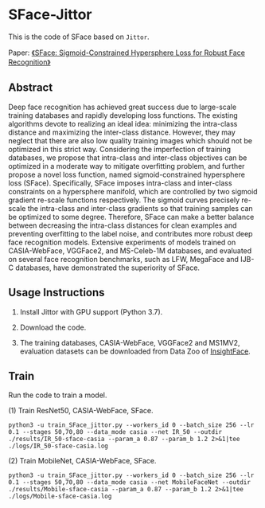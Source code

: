 
# SFace-Jittor
This is the code of SFace based on `Jittor`.

Paper: [《SFace: Sigmoid-Constrained Hypersphere Loss for Robust Face Recognition》](https://ieeexplore.ieee.org/document/9318547)

## Abstract 
Deep face recognition has achieved great success due to large-scale training databases and rapidly developing loss functions. The existing algorithms devote to realizing an ideal idea: minimizing the intra-class distance and maximizing the inter-class distance. However, they may neglect that there are also low quality training images which should not be optimized in this strict way. Considering the imperfection of training databases, we propose that intra-class and inter-class objectives can be optimized in a moderate way to mitigate overfitting problem, and further propose a novel loss function, named sigmoid-constrained hypersphere loss (SFace). Specifically, SFace imposes intra-class and inter-class constraints on a hypersphere manifold, which are controlled by two sigmoid gradient re-scale functions respectively. The sigmoid curves precisely re-scale the intra-class and inter-class gradients so that training samples can be optimized to some degree. Therefore, SFace can make a better balance between decreasing the intra-class distances for clean examples and preventing overfitting to the label noise, and contributes more robust deep face recognition models. Extensive experiments of models trained on CASIA-WebFace, VGGFace2, and MS-Celeb-1M databases, and evaluated on several face recognition benchmarks, such as LFW, MegaFace and IJB-C databases, have demonstrated the superiority of SFace. 

## Usage Instructions
1. Install Jittor with GPU support (Python 3.7).

2. Download the code.

3. The training databases, CASIA-WebFace, VGGFace2 and MS1MV2, evaluation datasets can be downloaded from Data Zoo of [InsightFace](https://github.com/deepinsight/insightface).

## Train
Run the code to train a model.

(1) Train ResNet50, CASIA-WebFace, SFace.
```
python3 -u train_SFace_jittor.py --workers_id 0 --batch_size 256 --lr 0.1 --stages 50,70,80 --data_mode casia --net IR_50 --outdir ./results/IR_50-sface-casia --param_a 0.87 --param_b 1.2 2>&1|tee ./logs/IR_50-sface-casia.log
```
(2) Train MobileNet, CASIA-WebFace, SFace.
```
python3 -u train_SFace_jittor.py --workers_id 0 --batch_size 256 --lr 0.1 --stages 50,70,80 --data_mode casia --net MobileFaceNet --outdir ./results/Mobile-sface-casia --param_a 0.87 --param_b 1.2 2>&1|tee ./logs/Mobile-sface-casia.log
```
